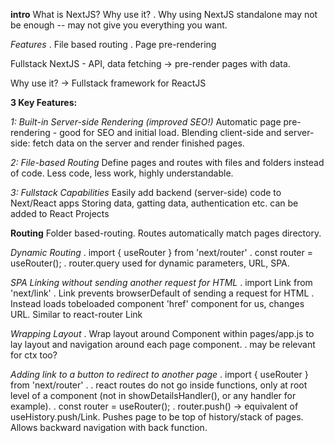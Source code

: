 **intro**
What is NextJS? Why use it?
. Why using NextJS standalone may not be enough -- may not give you everything you want.

_Features_
. File based routing
. Page pre-rendering

Fullstack NextJS - API, data fetching -> pre-render pages with data.

Why use it? -> Fullstack framework for ReactJS

**3 Key Features:**

_1: Built-in Server-side Rendering (improved SEO!)_
Automatic page pre-rendering - good for SEO and initial load.
Blending client-side and server-side: fetch data on the server and render finished pages.

_2: File-based Routing_
Define pages and routes with files and folders instead of code.
Less code, less work, highly understandable.

_3: Fullstack Capabilities_
Easily add backend (server-side) code to Next/React apps
Storing data, gatting data, authentication etc. can be added to React Projects

**Routing**
Folder based-routing. Routes automatically match pages directory.

_Dynamic Routing_
. import { useRouter } from 'next/router'
. const router = useRouter();
. router.query used for dynamic parameters, URL, SPA.

_SPA Linking without sending another request for HTML_
. import Link from 'next/link'
. Link prevents browserDefault of sending a request for HTML
. Instead loads tobeloaded component 'href' component for us, changes URL. Similar to react-router Link

_Wrapping Layout_
. Wrap layout around Component within pages/app.js to lay layout and navigation around each page component.
. may be relevant for ctx too?

_Adding link to a button to redirect to another page_
. import { useRouter } from 'next/router'
. . react routes do not go inside functions, only at root level of a component (not in showDetailsHandler(), or any handler for example).
. const router = useRouter();
. router.push() -> equivalent of useHistory.push/Link. Pushes page to be top of history/stack of pages. Allows backward navigation with back function.
